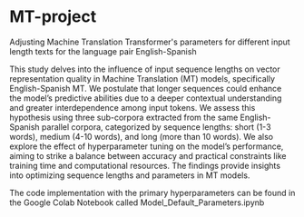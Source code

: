 # MT-project
Adjusting Machine Translation Transformer's parameters for different input length texts for the language pair English-Spanish

This study delves into the influence of input sequence lengths on vector representation quality in Machine Translation (MT) models, specifically English-Spanish MT. We postulate that longer sequences could enhance the model’s predictive abilities due to a deeper contextual understanding and greater interdependence among input tokens. We assess this hypothesis using three sub-corpora extracted from the same English-Spanish parallel corpora, categorized by sequence lengths: short (1-3 words), medium (4-10 words), and long (more than 10 words). We also explore the effect of hyperparameter tuning on the model’s performance, aiming to strike a balance between accuracy and practical constraints like training time and computational resources. The findings provide insights into optimizing sequence lengths and parameters in MT models.

The code implementation with the primary hyperparameters can be found in the Google Colab Notebook called Model_Default_Parameters.ipynb
